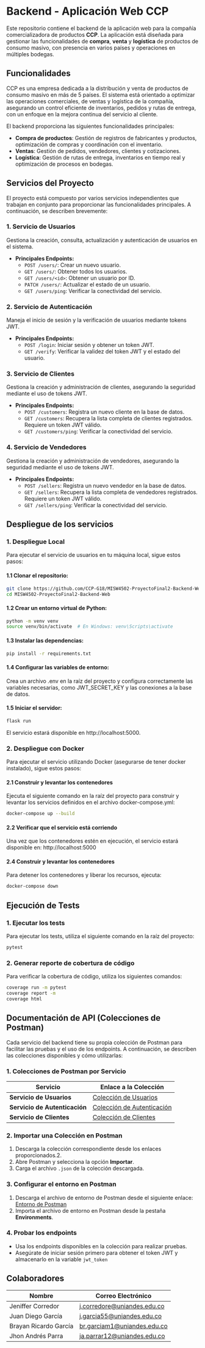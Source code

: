 # Backend - Aplicación Web CCP

Este repositorio contiene el backend de la aplicación web para la compañía comercializadora de productos **CCP**. La aplicación está diseñada para gestionar las funcionalidades de **compra**, **venta** y **logística** de productos de consumo masivo, con presencia en varios países y operaciones en múltiples bodegas.

## Funcionalidades

CCP es una empresa dedicada a la distribución y venta de productos de consumo masivo en más de 5 países. El sistema está orientado a optimizar las operaciones comerciales, de ventas y logística de la compañía, asegurando un control eficiente de inventarios, pedidos y rutas de entrega, con un enfoque en la mejora continua del servicio al cliente.

El backend proporciona las siguientes funcionalidades principales:

- **Compra de productos**: Gestión de registros de fabricantes y productos, optimización de compras y coordinación con el inventario.
- **Ventas**: Gestión de pedidos, vendedores, clientes y cotizaciones.
- **Logística**: Gestión de rutas de entrega, inventarios en tiempo real y optimización de procesos en bodegas.

## Servicios del Proyecto

El proyecto está compuesto por varios servicios independientes que trabajan en conjunto para proporcionar las funcionalidades principales. A continuación, se describen brevemente:

### 1. **Servicio de Usuarios**
   Gestiona la creación, consulta, actualización y autenticación de usuarios en el sistema.
   - **Principales Endpoints:**
     - `POST /users/`: Crear un nuevo usuario.
     - `GET /users/`: Obtener todos los usuarios.
     - `GET /users/<id>`: Obtener un usuario por ID.
     - `PATCH /users/`: Actualizar el estado de un usuario.
     - `GET /users/ping`: Verificar la conectividad del servicio.

### 2. **Servicio de Autenticación**
   Maneja el inicio de sesión y la verificación de usuarios mediante tokens JWT.
   - **Principales Endpoints:**
     - `POST /login`: Iniciar sesión y obtener un token JWT.
     - `GET /verify`: Verificar la validez del token JWT y el estado del usuario.

### 3. **Servicio de Clientes**
  Gestiona la creación y administración de clientes, asegurando la seguridad mediante el uso de tokens JWT.
   - **Principales Endpoints:**
     - `POST /customers`: Registra un nuevo cliente en la base de datos.
     - `GET /customers`: Recupera la lista completa de clientes registrados. Requiere un token JWT válido.
     - `GET /customers/ping`: Verificar la conectividad del servicio.

### 4. **Servicio de Vendedores**
   Gestiona la creación y administración de vendedores, asegurando la seguridad mediante el uso de tokens JWT.
- **Principales Endpoints:**
  - `POST /sellers`: Registra un nuevo vendedor en la base de datos.
  - `GET /sellers`: Recupera la lista completa de vendedores registrados. Requiere un token JWT válido.
  - `GET /sellers/ping`: Verificar la conectividad del servicio.
    
## Despliegue de los servicios

### 1. Despliegue Local
Para ejecutar el servicio de usuarios en tu máquina local, sigue estos pasos:

#### 1.1 Clonar el repositorio:
```bash
git clone https://github.com/CCP-G18/MISW4502-ProyectoFinal2-Backend-Web.git
cd MISW4502-ProyectoFinal2-Backend-Web
```

#### 1.2 Crear un entorno virtual de Python:
```bash
python -m venv venv
source venv/bin/activate  # En Windows: venv\Scripts\activate
```

#### 1.3 Instalar las dependencias:
```bash
pip install -r requirements.txt
```

#### 1.4 Configurar las variables de entorno: 
Crea un archivo .env en la raíz del proyecto y configura correctamente las variables necesarias, como JWT_SECRET_KEY y las conexiones a la base de datos.

#### 1.5 Iniciar el servidor:
```bash
flask run
```

El servicio estará disponible en http://localhost:5000. 

### 2. Despliegue con Docker

Para ejecutar el servicio utilizando Docker (asegurarse de tener docker instalado), sigue estos pasos:

#### 2.1 Construir y levantar los contenedores
Ejecuta el siguiente comando en la raíz del proyecto para construir y levantar los servicios definidos en el archivo docker-compose.yml:
  ```bash
  docker-compose up --build
  ```

#### 2.2 Verificar que el servicio está corriendo
Una vez que los contenedores estén en ejecución, el servicio estará disponible en: http://localhost:5000

#### 2.4 Construir y levantar los contenedores
Para detener los contenedores y liberar los recursos, ejecuta:
  ```bash
  docker-compose down
  ```
## Ejecución de Tests

### 1. Ejecutar los tests
Para ejecutar los tests, utiliza el siguiente comando en la raíz del proyecto:
  ```bash
  pytest
   ```

### 2. Generar reporte de cobertura de código 
Para verificar la cobertura de código, utiliza los siguientes comandos:
  ```bash
  coverage run -m pytest
  coverage report -m
  coverage html
  ```

## Documentación de API (Colecciones de Postman)

Cada servicio del backend tiene su propia colección de Postman para facilitar las pruebas y el uso de los endpoints. A continuación, se describen las colecciones disponibles y cómo utilizarlas:

### 1. Colecciones de Postman por Servicio

| **Servicio**                  | **Enlace a la Colección**                                              |
|-------------------------------|------------------------------------------------------------------------|
| **Servicio de Usuarios**      | [Colección de Usuarios](https://uniandes-my.sharepoint.com/:u:/g/personal/ja_parrar12_uniandes_edu_co/Eb7SZvuf0DlMicGvcv9OJscBa58NhxP9wuE1kIWuz16Szw?e=mOZnvi)     |
| **Servicio de Autenticación** | [Colección de Autenticación](https://uniandes-my.sharepoint.com/personal/ja_parrar12_uniandes_edu_co/_layouts/15/download.aspx?UniqueId=ac08fdbdd0fe49f68912ac038082604f&e=z9VEkF)|
| **Servicio de Clientes**      | [Colección de Clientes](https://uniandes-my.sharepoint.com/:u:/g/personal/ja_parrar12_uniandes_edu_co/EeJriyNz6n5NrlVkF0qsi4ABB1DtoE0xaU6MHSOhhJ9cJg?e=8gxZBX)|

### 2. Importar una Colección en Postman

1. Descarga la colección correspondiente desde los enlaces proporcionados.2. 
3. Abre Postman y selecciona la opción **Importar**.
4. Carga el archivo `.json` de la colección descargada.

### 3. Configurar el entorno en Postman
1. Descarga el archivo de entorno de Postman desde el siguiente enlace: [Entorno de Postman](https://uniandes-my.sharepoint.com/:u:/g/personal/ja_parrar12_uniandes_edu_co/EejSz_pXINVAq0nN778OMRgBv2Q8hNz7QR2Se7GRaZ4ohg?e=LmOP5C)
2. Importa el archivo de entorno en Postman desde la pestaña **Environments**.

### 4. Probar los endpoints
- Usa los endpoints disponibles en la colección para realizar pruebas.
- Asegúrate de iniciar sesión primero para obtener el token JWT y almacenarlo en la variable `jwt_token`

## Colaboradores

| **Nombre**               | **Correo Electrónico**       |
|--------------------------|------------------------------|
| Jeniffer Corredor        | j.corredore@uniandes.edu.co  | 
| Juan Diego García        | j.garcia55@uniandes.edu.co   |
| Brayan Ricardo García    | br.garciam1@uniandes.edu.co  |
| Jhon Andrés Parra        |  ja.parrar12@uniandes.edu.co |
